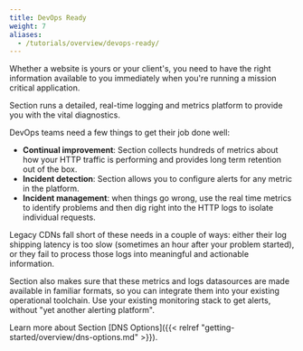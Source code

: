 ```yaml
---
title: DevOps Ready
weight: 7
aliases:
  - /tutorials/overview/devops-ready/
---
```


Whether a website is yours or your client's, you need to have the right information available to you immediately when you're running a mission critical application.

Section runs a detailed, real-time logging and metrics platform to provide you with the vital diagnostics.

DevOps teams need a few things to get their job done well:

- **Continual improvement**: Section collects hundreds of metrics about how your HTTP traffic is performing and provides long term retention out of the box.
- **Incident detection**: Section allows you to configure alerts for any metric in the platform.
- **Incident management**: when things go wrong, use the real time metrics to identify problems and then dig right into the HTTP logs to isolate individual requests.

Legacy CDNs fall short of these needs in a couple of ways: either their log shipping latency is too slow (sometimes an hour after your problem started), or they fail to process those logs into meaningful and actionable information.

Section also makes sure that these metrics and logs datasources are made available in familiar formats, so you can integrate them into your existing operational toolchain. Use your existing monitoring stack to get alerts, without "yet another alerting platform".

Learn more about Section [DNS Options]({{< relref "getting-started/overview/dns-options.md" >}}).
